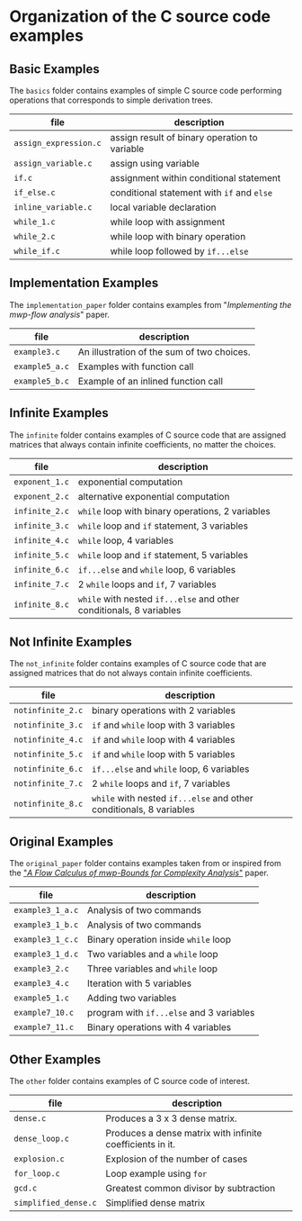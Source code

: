 # Organization of the C source code examples

<!-- To reword, but that's the idea. -->

<!--start-->

## Basic Examples

The `basics` folder contains examples of simple C source code performing operations that corresponds to simple derivation trees.

| file | description |
| --- | --- |
`assign_expression.c` | assign result of binary operation to variable
`assign_variable.c` | assign using variable
`if.c` | assignment within conditional statement
`if_else.c` | conditional statement with `if` and `else`
`inline_variable.c` | local variable declaration
`while_1.c` | while loop with assignment
`while_2.c` | while loop with binary operation
`while_if.c` | while loop followed by `if...else`

## Implementation Examples

The `implementation_paper` folder contains examples from "_Implementing the mwp-flow analysis_" paper. <!-- TODO: add link -->

| file | description |
| --- | --- |
`example3.c` | An illustration of the sum of two choices.
`example5_a.c` | Examples with function call
`example5_b.c` | Example of an inlined function call


## Infinite Examples

The `infinite` folder contains examples of C source code that are assigned matrices that always contain infinite coefficients, no matter the choices.

| file | description |
| --- | --- |
`exponent_1.c` | exponential computation
`exponent_2.c` | alternative exponential computation
`infinite_2.c` | `while` loop with binary operations, 2 variables
`infinite_3.c` | `while` loop and `if` statement, 3 variables
`infinite_4.c` | `while` loop, 4 variables
`infinite_5.c` | `while` loop and `if` statement, 5 variables
`infinite_6.c` | `if...else` and `while` loop, 6 variables
`infinite_7.c` | 2 `while` loops and `if`, 7 variables
`infinite_8.c` | `while` with nested `if...else` and other conditionals, 8 variables

## Not Infinite Examples

The `not_infinite` folder contains examples of C source code that are assigned matrices that do not always contain infinite coefficients.

| file | description |
| --- | --- |
`notinfinite_2.c` | binary operations with 2 variables
`notinfinite_3.c` | `if` and `while` loop with 3 variables
`notinfinite_4.c` | `if` and `while` loop with 4 variables
`notinfinite_5.c` | `if` and `while` loop with 5 variables
`notinfinite_6.c` | `if...else` and `while` loop, 6 variables
`notinfinite_7.c` | 2 `while` loops and `if`, 7 variables
`notinfinite_8.c` | `while` with nested `if...else` and other conditionals, 8 variables

## Original Examples

The `original_paper` folder contains examples taken from or inspired from the ["_A Flow Calculus of mwp-Bounds for Complexity Analysis_"](https://doi.org/10.1145/1555746.1555752) paper.

| file | description |
| --- | --- |
`example3_1_a.c` | Analysis of two commands
`example3_1_b.c` | Analysis of two commands
`example3_1_c.c` | Binary operation inside `while` loop 
`example3_1_d.c` | Two variables and a `while` loop
`example3_2.c`  | Three variables and `while` loop
`example3_4.c` |  Iteration with 5 variables
`example5_1.c` | Adding two variables
`example7_10.c` | program with `if...else` and 3 variables
`example7_11.c` | Binary operations with 4 variables


## Other Examples

The `other` folder contains examples of C source code of interest.

| file | description |
| --- | --- |
`dense.c` | Produces a 3 x 3 dense matrix.
`dense_loop.c` | Produces a dense matrix with infinite coefficients in it.
`explosion.c` | Explosion of the number of cases
`for_loop.c` | Loop example using `for`
`gcd.c` | Greatest common divisor by subtraction
`simplified_dense.c` | Simplified dense matrix <!-- how is this different? -->

<!--end-->